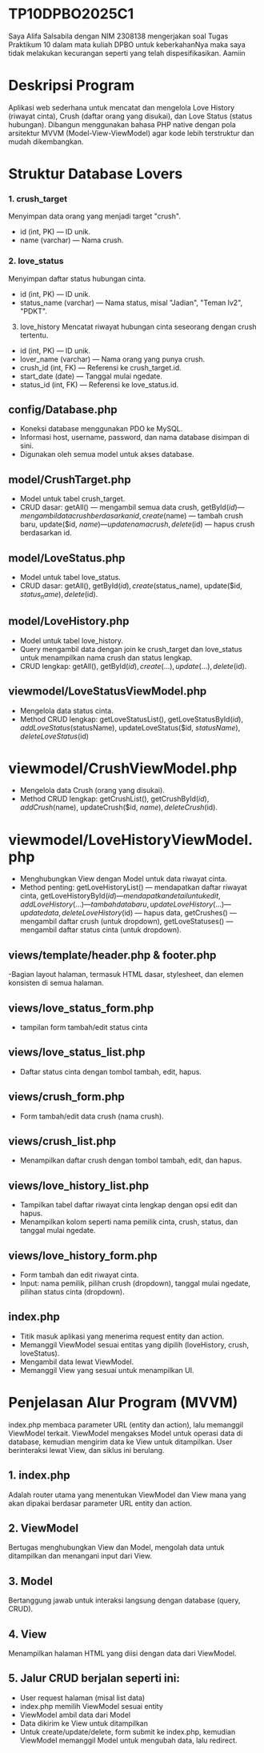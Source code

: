 # TP10DPBO2025C1
Saya Alifa Salsabila dengan NIM 2308138 mengerjakan soal Tugas Praktikum 10 dalam mata kuliah DPBO untuk keberkahanNya maka saya tidak melakukan kecurangan seperti yang telah dispesifikasikan. Aamiin

# Deskripsi Program
Aplikasi web sederhana untuk mencatat dan mengelola Love History (riwayat cinta), Crush (daftar orang yang disukai), dan Love Status (status hubungan).
Dibangun menggunakan bahasa PHP native dengan pola arsitektur MVVM (Model-View-ViewModel) agar kode lebih terstruktur dan mudah dikembangkan.

# Struktur Database Lovers

### 1. crush_target
Menyimpan data orang yang menjadi target "crush".
- id (int, PK) — ID unik.
- name (varchar) — Nama crush.

### 2. love_status
Menyimpan daftar status hubungan cinta.
- id (int, PK) — ID unik.
- status_name (varchar) — Nama status, misal "Jadian", "Teman lv2", "PDKT".

3. love_history
Mencatat riwayat hubungan cinta seseorang dengan crush tertentu.
- id (int, PK) — ID unik.
- lover_name (varchar) — Nama orang yang punya crush.
- crush_id (int, FK) — Referensi ke crush_target.id.
- start_date (date) — Tanggal mulai ngedate.
- status_id (int, FK) — Referensi ke love_status.id.

## config/Database.php
- Koneksi database menggunakan PDO ke MySQL.
- Informasi host, username, password, dan nama database disimpan di sini.
- Digunakan oleh semua model untuk akses database.

## model/CrushTarget.php
- Model untuk tabel crush_target.
- CRUD dasar: getAll() — mengambil semua data crush, getById($id) — mengambil data crush berdasarkan id, create($name) — tambah crush baru, update($id, $name) — update nama crush, delete($id) — hapus crush berdasarkan id.

## model/LoveStatus.php
- Model untuk tabel love_status.
- CRUD dasar: getAll(), getById($id), create($status_name), update($id, $status_name), delete($id).

## model/LoveHistory.php
- Model untuk tabel love_history.
- Query mengambil data dengan join ke crush_target dan love_status untuk menampilkan nama crush dan status lengkap.
- CRUD lengkap: getAll(), getById($id), create(...), update(...), delete($id).

## viewmodel/LoveStatusViewModel.php
- Mengelola data status cinta.
- Method CRUD lengkap: getLoveStatusList(), getLoveStatusById($id), addLoveStatus($statusName), updateLoveStatus($id, $statusName), deleteLoveStatus($id)

# viewmodel/CrushViewModel.php
- Mengelola data Crush (orang yang disukai).
- Method CRUD lengkap: getCrushList(), getCrushById($id), addCrush($name), updateCrush($id, $name), deleteCrush($id).

# viewmodel/LoveHistoryViewModel.php
- Menghubungkan View dengan Model untuk data riwayat cinta.
- Method penting: getLoveHistoryList() — mendapatkan daftar riwayat cinta, getLoveHistoryById($id) — mendapatkan detail untuk edit, addLoveHistory(...) — tambah data baru, updateLoveHistory(...) — update data, deleteLoveHistory($id) — hapus data, getCrushes() — mengambil daftar crush (untuk dropdown), getLoveStatuses() — mengambil daftar status cinta (untuk dropdown).

## views/template/header.php & footer.php
-Bagian layout halaman, termasuk HTML dasar, stylesheet, dan elemen konsisten di semua halaman.

## views/love_status_form.php
- tampilan form tambah/edit status cinta

## views/love_status_list.php
- Daftar status cinta dengan tombol tambah, edit, hapus.

## views/crush_form.php
- Form tambah/edit data crush (nama crush).

## views/crush_list.php
- Menampilkan daftar crush dengan tombol tambah, edit, dan hapus.

## views/love_history_list.php
- Tampilkan tabel daftar riwayat cinta lengkap dengan opsi edit dan hapus.
- Menampilkan kolom seperti nama pemilik cinta, crush, status, dan tanggal mulai ngedate.

## views/love_history_form.php
- Form tambah dan edit riwayat cinta.
- Input: nama pemilik, pilihan crush (dropdown), tanggal mulai ngedate, pilihan status cinta (dropdown).

## index.php
- Titik masuk aplikasi yang menerima request entity dan action.
- Memanggil ViewModel sesuai entitas yang dipilih (loveHistory, crush, loveStatus).
- Mengambil data lewat ViewModel.
- Memanggil View yang sesuai untuk menampilkan UI.

# Penjelasan Alur Program (MVVM)
index.php membaca parameter URL (entity dan action), lalu memanggil ViewModel terkait. ViewModel mengakses Model untuk operasi data di database, kemudian mengirim data ke View untuk ditampilkan. User berinteraksi lewat View, dan siklus ini berulang.

## 1. index.php 
Adalah router utama yang menentukan ViewModel dan View mana yang akan dipakai berdasar parameter URL entity dan action.

## 2. ViewModel
Bertugas menghubungkan View dan Model, mengolah data untuk ditampilkan dan menangani input dari View.

## 3. Model 
Bertanggung jawab untuk interaksi langsung dengan database (query, CRUD).

## 4. View
Menampilkan halaman HTML yang diisi dengan data dari ViewModel.

## 5. Jalur CRUD berjalan seperti ini:
- User request halaman (misal list data)
- index.php memilih ViewModel sesuai entity
- ViewModel ambil data dari Model
- Data dikirim ke View untuk ditampilkan
- Untuk create/update/delete, form submit ke index.php, kemudian ViewModel memanggil Model untuk mengubah data, lalu redirect.
